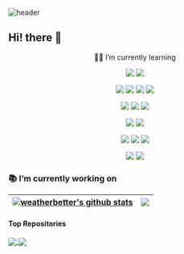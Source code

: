 ![header](https://capsule-render.vercel.app/api?type=waving&color=gradient&height=300&section=header&text=pwd%20weatherbetter&fontSize=90&animation=fadeIn&fontAlignY=38&desc=Helloo%20:>&descAlignY=51&descAlign=62)

## Hi! there 👋
<p align='center'>
  🏄‍♂️ I’m currently learning
</p>
<p align='center'>
	<img src="https://img.shields.io/badge/-Python-3776AB?style=flat&logo=Python&logoColor=white"/>
	<img src="https://img.shields.io/badge/Java-CC0000?style=flat&logoColor=white"/>
</p>
  <p align='center'>
<img src="https://img.shields.io/badge/ApacheSpark-E25A1C?style=flat&logo=ApacheSpark&logoColor=white"/>
<img src="https://img.shields.io/badge/ApacheKafka-231F20?style=flat&logo=ApacheKafka&logoColor=white"/>
<img src="https://img.shields.io/badge/ElasticStack-005571?style=flat&logo=ElasticStack&logoColor=white"/>
<img src="https://img.shields.io/badge/ApacheAirflow-017CEE?style=flat&logo=ApacheAirflow&logoColor=white"/>
</p>
 <p align='center'>
<img src="https://img.shields.io/badge/ApacheHadoop-66CCFF?style=flat&logo=ApacheHadoop&logoColor=white"/>
<img src="https://img.shields.io/badge/MySQL-4479A1?style=flat&logo=MySQL&logoColor=white"/>
<img src="https://img.shields.io/badge/MongoDB-47A248?style=flat&logo=MongoDB&logoColor=white"/>
</p>
 <p align='center'>
<img src="https://img.shields.io/badge/AmazonAWS-232F3E?style=flat&logo=AmazonAWS&logoColor=white"/>
<img src="https://img.shields.io/badge/GoogleCloud-4285F4?style=flat&logo=GoogleCloud&logoColor=white"/>
</p>
 <p align='center'>
<img src="https://img.shields.io/badge/Docker-2496ED?style=flat&logo=Docker&logoColor=white"/>
<img src="https://img.shields.io/badge/Kubernetes-326CE5?style=flat&logo=Kubernetes&logoColor=white"/>
<img src="https://img.shields.io/badge/Jenkins-D24939?style=flat&logo=Jenkins&logoColor=white"/>
</p>
 <p align='center'>
 <img src="https://img.shields.io/badge/Django-092E20?style=flat&logo=Django&logoColor=white"/>
<img src="https://img.shields.io/badge/Spring-6DB33F?style=flat&logo=Spring&logoColor=white"/>
 </p>

### 📚 I’m currently working on
| <a href="https://github.com/weatherbetter/github-readme-stats"><img align="center" src="https://github-readme-stats.vercel.app/api?username=weatherbetter&show_icons=true&include_all_commits=true&theme=buefy&hide=stars,contribs&count_private=true&hide_border=true" alt="weatherbetter's github stats" /></a> | <a href="https://github.com/weatherbetter/github-readme-stats"><img align="center" src="https://github-readme-stats.vercel.app/api/top-langs/?username=weatherbetter&layout=compact&theme=buefy&hide_border=true" /></a> |
| ------------- | ------------- |

#### Top Repositories

<a href="https://github.com/weatherbetter/HDFS-Java-API">
  <img align="center" src="https://github-readme-stats.vercel.app/api/pin/?username=weatherbetter&repo=HDFS-Java-API&theme=buefy" />
</a>
<a href="https://github.com/weatherbetter/HDFS-Java-API">
  <img align="center" src="https://github-readme-stats.vercel.app/api/pin/?username=weatherbetter&repo=HDFS-Java-API&theme=buefy" />
</a>

